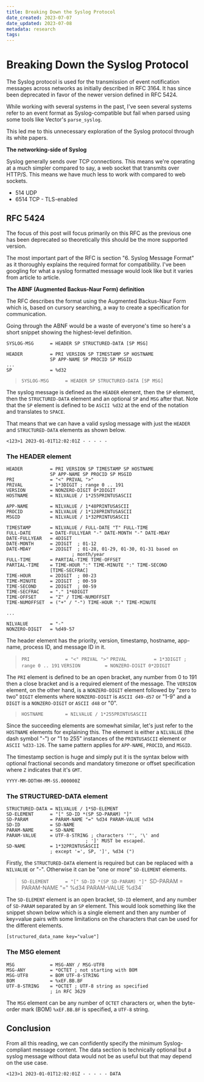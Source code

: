 ```yaml
---
title: Breaking Down the Syslog Protocol
date_created: 2023-07-07
date_updated: 2023-07-08
metadata: research
tags: 
---
```

# Breaking Down the Syslog Protocol

The Syslog protocol is used for the transmission of event notification messages across networks as initially described in RFC 3164. It has since been deprecated in favor of the newer version defined in RFC 5424. 

While working with several systems in the past, I've seen several systems refer to an event format as Syslog-compatible but fail when parsed using some tools like Vector's `parse_syslog`.

This led me to this unnecessary exploration of the Syslog protocol through its white papers.

**The networking-side of Syslog**

Syslog generally sends over TCP connections. This means we're operating at a much simpler compared to say, a web socket that transmits over HTTP/S. This means we have much less to work with compared to web sockets.

- 514 UDP 
- 6514 TCP - TLS-enabled 

## RFC 5424

The focus of this post will focus primarily on this RFC as the previous one has been deprecated so theoretically this should be the more supported version. 

The most important part of the RFC is section "6. Syslog Message Format" as it thoroughly explains the required format for compatibility. I've been googling for what a syslog formatted message would look like but it varies from article to article.

**The ABNF (Augmented Backus-Naur Form) definition**

The RFC describes the format using the Augmented Backus-Naur Form which is, based on cursory searching, a way to create a specification for communication.

Going through the ABNF would be a waste of everyone's time so here's a short snippet showing the highest-level definition.

```
SYSLOG-MSG      = HEADER SP STRUCTURED-DATA [SP MSG]

HEADER          = PRI VERSION SP TIMESTAMP SP HOSTNAME
				SP APP-NAME SP PROCID SP MSGID
...
SP              = %d32
```

> `SYSLOG-MSG      = HEADER SP STRUCTURED-DATA [SP MSG]`

The syslog message is defined as the `HEADER` element, then the `SP` element, then the `STRUCTURED-DATA` element and an optional `SP` and `MSG` after that. Note that the `SP` element is defined to be `ASCII %d32` at the end of the notation and translates to `SPACE`. 

That means that we can have a valid syslog message with just the `HEADER` and `STRUCTURED-DATA` elements as shown below.

```
<123>1 2023-01-01T12:02:01Z - - - - -
```

### The HEADER element

```
HEADER          = PRI VERSION SP TIMESTAMP SP HOSTNAME
				SP APP-NAME SP PROCID SP MSGID
PRI             = "<" PRIVAL ">"
PRIVAL          = 1*3DIGIT ; range 0 .. 191
VERSION         = NONZERO-DIGIT 0*2DIGIT
HOSTNAME        = NILVALUE / 1*255PRINTUSASCII

APP-NAME        = NILVALUE / 1*48PRINTUSASCII
PROCID          = NILVALUE / 1*128PRINTUSASCII
MSGID           = NILVALUE / 1*32PRINTUSASCII

TIMESTAMP       = NILVALUE / FULL-DATE "T" FULL-TIME
FULL-DATE       = DATE-FULLYEAR "-" DATE-MONTH "-" DATE-MDAY
DATE-FULLYEAR   = 4DIGIT
DATE-MONTH      = 2DIGIT  ; 01-12
DATE-MDAY       = 2DIGIT  ; 01-28, 01-29, 01-30, 01-31 based on
						; month/year
FULL-TIME       = PARTIAL-TIME TIME-OFFSET
PARTIAL-TIME    = TIME-HOUR ":" TIME-MINUTE ":" TIME-SECOND
				[TIME-SECFRAC]
TIME-HOUR       = 2DIGIT  ; 00-23
TIME-MINUTE     = 2DIGIT  ; 00-59
TIME-SECOND     = 2DIGIT  ; 00-59
TIME-SECFRAC    = "." 1*6DIGIT
TIME-OFFSET     = "Z" / TIME-NUMOFFSET
TIME-NUMOFFSET  = ("+" / "-") TIME-HOUR ":" TIME-MINUTE

...

NILVALUE        = "-"
NONZERO-DIGIT   = %d49-57
```

The header element has the priority, version, timestamp, hostname, app-name, process ID, and message ID in it. 

> `PRI             = "<" PRIVAL ">"`
> `PRIVAL          = 1*3DIGIT ; range 0 .. 191`
> `VERSION         = NONZERO-DIGIT 0*2DIGIT`

The `PRI` element is defined to be an open bracket, any number from 0 to 191 then a close bracket and is a required element of the message. The `VERSION` element, on the other hand, is a `NONZERO-DIGIT` element followed by "zero to two" `DIGIT` elements where `NONZERO-DIGIT` is `ASCII d49-d57` or "1-9" and a `DIGIT` is a `NONZERO-DIGIT` or `ASCII d48` or "0".

> `HOSTNAME        = NILVALUE / 1*255PRINTUSASCII`

Since the succeeding elements are somewhat similar, let's just refer to the `HOSTNAME` elements for explaining this. The element is either a `NILVALUE` (the dash symbol "-") or "1 to 255" instances of the `PRINTUSASCII` element or `ASCII %d33-126`. The same pattern applies for `APP-NAME`, `PROCID`, and `MSGID`.

The timestamp section is huge and simply put it is the syntax below with optional fractional seconds and mandatory timezone or offset specification where `Z` indicates that it's `GMT`.

```
YYYY-MM-DDTHH-MM-SS.000000Z
```

### The STRUCTURED-DATA element

```
STRUCTURED-DATA = NILVALUE / 1*SD-ELEMENT
SD-ELEMENT      = "[" SD-ID *(SP SD-PARAM) "]"
SD-PARAM        = PARAM-NAME "=" %d34 PARAM-VALUE %d34
SD-ID           = SD-NAME
PARAM-NAME      = SD-NAME
PARAM-VALUE     = UTF-8-STRING ; characters '"', '\' and
							 ; ']' MUST be escaped.
SD-NAME         = 1*32PRINTUSASCII
				; except '=', SP, ']', %d34 (")
```

Firstly, the `STRUCTURED-DATA` element is required but can be replaced with a `NILVALUE` or "-".  Otherwise it can be "one or more" `SD-ELEMENT` elements.

> `SD-ELEMENT      = "[" SD-ID *(SP SD-PARAM) "]"
> `SD-PARAM        = PARAM-NAME "=" %d34 PARAM-VALUE %d34`

The `SD-ELEMENT` element is an open bracket, `SD-ID` element, and any number of `SD-PARAM` separated by an `SP` element. This would look something like the snippet shown below which is a single element and then any number of key=value pairs with some limitations on the characters that can be used for the different elements.

```
[structured_data_name key="value"]
```

### The MSG element

```
MSG             = MSG-ANY / MSG-UTF8
MSG-ANY         = *OCTET ; not starting with BOM
MSG-UTF8        = BOM UTF-8-STRING
BOM             = %xEF.BB.BF
UTF-8-STRING    = *OCTET ; UTF-8 string as specified
				; in RFC 3629
```

The `MSG` element can be any number of `OCTET` characters or, when the byte-order mark (BOM) `%xEF.BB.BF` is specified, a `UTF-8` string.

## Conclusion

From all this reading, we can confidently specify the minimum Syslog-compliant message content. The data section is technically optional but a syslog message without data would not be as useful but that may depend on the use case. 

```
<123>1 2023-01-01T12:02:01Z - - - - - DATA
```
